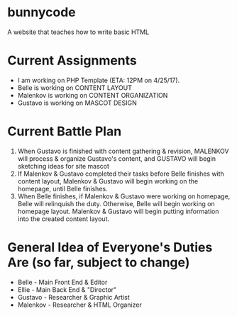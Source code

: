 # bunnycode
A website that teaches how to write basic HTML

# Current Assignments
* I am working on PHP Template (ETA: 12PM on 4/25/17).
* Belle is working on CONTENT LAYOUT
* Malenkov is working on CONTENT ORGANIZATION
* Gustavo is working on MASCOT DESIGN

# Current Battle Plan
1. When Gustavo is finished with content gathering & revision, MALENKOV will process & organize Gustavo's content, and GUSTAVO will begin sketching ideas for site mascot
1. If Malenkov & Gustavo completed their tasks before Belle finishes with content layout, Malenkov & Gustavo will begin working on the homepage, until Belle finishes.
1. When Belle finishes, if Malenkov & Gustavo were working on homepage, Belle will relinquish the duty. Otherwise, Belle will begin working on homepage layout. Malenkov & Gustavo will begin putting information into the created content layout.

# General Idea of Everyone's Duties Are (so far, subject to change)
* Belle - Main Front End & Editor
* Ellie - Main Back End & "Director"
* Gustavo - Researcher & Graphic Artist
* Malenkov - Researcher & HTML Organizer
